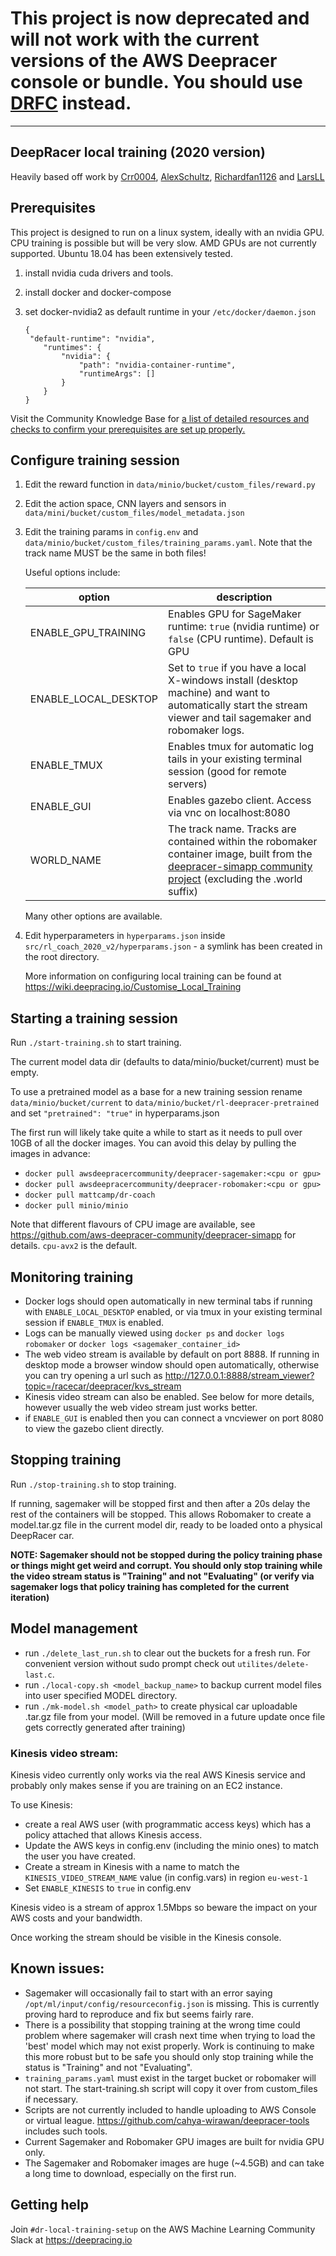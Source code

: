 # This project is now deprecated and will not work with the current versions of the AWS Deepracer console or bundle. You should use [DRFC](https://github.com/aws-deepracer-community/deepracer-for-cloud) instead.

------------------

## DeepRacer local training (2020 version)

Heavily based off work by [Crr0004](https://github.com/crr0004), [AlexSchultz](https://github.com/alexschultz), [Richardfan1126](https://github.com/richardfan1126) and [LarsLL](https://github.com/larsll)

## Prerequisites

This project is designed to run on a linux system, ideally with an nvidia GPU. CPU training is possible but will be very slow. AMD GPUs are not currently supported.
Ubuntu 18.04 has been extensively tested. 

1.  install nvidia cuda drivers and tools.
2.  install docker and docker-compose
3.  set docker-nvidia2 as default runtime in your `/etc/docker/daemon.json`
   
        {
         "default-runtime": "nvidia",
            "runtimes": {
                "nvidia": {
                    "path": "nvidia-container-runtime",
                    "runtimeArgs": []
                }
            }
        }

Visit the Community Knowledge Base for [a list of detailed resources and checks to confirm your prerequisites are set up properly.](https://wiki.deepracing.io/Local_Training#Prerequisites)

## Configure training session

1.  Edit the reward function in `data/minio/bucket/custom_files/reward.py`
2.  Edit the action space, CNN layers and sensors in `data/mini/bucket/custom_files/model_metadata.json`
3.  Edit the training params in `config.env` and `data/minio/bucket/custom_files/training_params.yaml`. Note that the track name MUST be the same in both files!

    Useful options include:
   
    | option | description |
    |--------|-------------|
    |ENABLE_GPU_TRAINING|Enables GPU for SageMaker runtime: `true` (nvidia runtime) or `false` (CPU runtime). Default is GPU|
    |ENABLE_LOCAL_DESKTOP|Set to `true` if you have a local X-windows install (desktop machine) and want to automatically start the stream viewer and tail sagemaker and robomaker logs.|
    |ENABLE_TMUX|Enables tmux for automatic log tails in your existing terminal session (good for remote servers)|
    |ENABLE_GUI|Enables gazebo client. Access via vnc on localhost:8080|
    |WORLD_NAME|The track name. Tracks are contained within the robomaker container image, built from the [deepracer-simapp community project](https://github.com/aws-deepracer-community/deepracer-simapp/tree/master/bundle/deepracer_simulation_environment/share/deepracer_simulation_environment/worlds) (excluding the .world suffix)
    
    Many other options are available.
    
4. Edit hyperparameters in `hyperparams.json` inside `src/rl_coach_2020_v2/hyperparams.json` - a symlink has been created in the root directory.
    
    More information on configuring local training can be found at https://wiki.deepracing.io/Customise_Local_Training

## Starting a training session
Run `./start-training.sh` to start training. 

The current model data dir (defaults to data/minio/bucket/current) must be empty. 

To use a pretrained model as a base for a new training session rename `data/minio/bucket/current` to `data/minio/bucket/rl-deepracer-pretrained` and set `"pretrained": "true"` in hyperparams.json

The first run will likely take quite a while to start as it needs to pull over 10GB of all the docker images.
You can avoid this delay by pulling the images in advance:

   - `docker pull awsdeepracercommunity/deepracer-sagemaker:<cpu or gpu>`
   - `docker pull awsdeepracercommunity/deepracer-robomaker:<cpu or gpu>`
   - `docker pull mattcamp/dr-coach`
   - `docker pull minio/minio`
   
   Note that different flavours of CPU image are available, see https://github.com/aws-deepracer-community/deepracer-simapp for details.
   `cpu-avx2` is the default.

## Monitoring training
- Docker logs should open automatically in new terminal tabs if running with `ENABLE_LOCAL_DESKTOP` enabled, or via tmux in your existing terminal session if `ENABLE_TMUX` is enabled.
- Logs can be manually viewed using `docker ps` and `docker logs robomaker` or `docker logs <sagemaker_container_id>`
- The web video stream is available by default on port 8888. If running in desktop mode a browser window should open automatically, otherwise you can try opening a url such as http://127.0.0.1:8888/stream_viewer?topic=/racecar/deepracer/kvs_stream
- Kinesis video stream can also be enabled. See below for more details, however usually the web video stream just works better.
- if `ENABLE_GUI` is enabled then you can connect a vncviewer on port 8080 to view the gazebo client directly.

## Stopping training
Run `./stop-training.sh` to stop training. 

If running, sagemaker will be stopped first and then after a 20s delay the rest of the containers will be stopped. This allows Robomaker to create a model.tar.gz file in the current model dir, ready to be loaded onto a physical DeepRacer car.
  
**NOTE: Sagemaker should not be stopped during the policy training phase or things might get weird and corrupt. You should only stop training while the video stream status is "Training" and not "Evaluating" (or verify via sagemaker logs that policy training has completed for the current iteration)**

## Model management
- run `./delete_last_run.sh` to clear out the buckets for a fresh run. For convenient version without sudo prompt check out `utilites/delete-last.c`.
- run `./local-copy.sh <model_backup_name>` to backup current model files into user specified MODEL directory.
- run `./mk-model.sh <model_path>` to create physical car uploadable .tar.gz file from your model. (Will be removed in a future update once file gets correctly generated after training)

### Kinesis video stream:

Kinesis video currently only works via the real AWS Kinesis service and probably only makes sense if you are training on an EC2 instance.

To use Kinesis:
- create a real AWS user (with programmatic access keys) which has a policy attached that allows Kinesis access. 
- Update the AWS keys in config.env (including the minio ones) to match the user you have created.
- Create a stream in Kinesis with a name to match the `KINESIS_VIDEO_STREAM_NAME` value (in config.vars) in region `eu-west-1`
- Set `ENABLE_KINESIS` to `true` in config.env

Kinesis video is a stream of approx 1.5Mbps so beware the impact on your AWS costs and your bandwidth. 

Once working the stream should be visible in the Kinesis console. 

## Known issues:
- Sagemaker will occasionally fail to start with an error saying `/opt/ml/input/config/resourceconfig.json` is missing. This is currently proving hard to reproduce and fix but seems fairly rare.
- There is a possibility that stopping training at the wrong time could problem where sagemaker will crash next time when trying to load the 'best' model which may not exist properly. Work is continuing to make this more robust but to be safe you should only stop training while the status is "Training" and not "Evaluating".
- `training_params.yaml` must exist in the target bucket or robomaker will not start. The start-training.sh script will copy it over from custom_files if necessary.
- Scripts are not currently included to handle uploading to AWS Console or virtual league. https://github.com/cahya-wirawan/deepracer-tools includes such tools.
- Current Sagemaker and Robomaker GPU images are built for nvidia GPU only. 
- The Sagemaker and Robomaker images are huge (~4.5GB) and can take a long time to download, especially on the first run.

## Getting help

Join `#dr-local-training-setup` on the AWS Machine Learning Community Slack at https://deepracing.io


